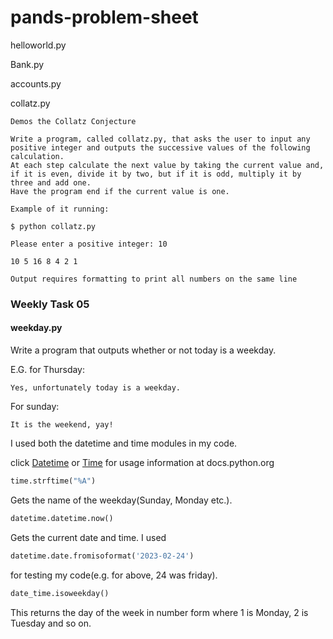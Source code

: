 # pands-problem-sheet

helloworld.py

Bank.py

accounts.py

collatz.py

    Demos the Collatz Conjecture

    Write a program, called collatz.py, that asks the user to input any positive integer and outputs the successive values of the following calculation. 
    At each step calculate the next value by taking the current value and, if it is even, divide it by two, but if it is odd, multiply it by three and add one.
    Have the program end if the current value is one.

    Example of it running:

    $ python collatz.py

    Please enter a positive integer: 10

    10 5 16 8 4 2 1

    Output requires formatting to print all numbers on the same line


### Weekly Task 05
#### weekday.py
Write a program that outputs whether or not today is a weekday.

E.G. for Thursday:
```
Yes, unfortunately today is a weekday.
```
For sunday:
```
It is the weekend, yay!
```

I used both the datetime and time modules in my code.

click [Datetime](https://docs.python.org/3/library/datetime.html) or 
[Time](https://docs.python.org/3/library/time.html?highlight=time#module-time) for usage information at docs.python.org

```python
time.strftime("%A")
```
Gets the name of the weekday(Sunday, Monday etc.).
```python
datetime.datetime.now()
```
Gets the current date and time. I used
```python
datetime.date.fromisoformat('2023-02-24')
```
for testing my code(e.g. for above, 24 was friday).
```python
date_time.isoweekday()
```
This returns the day of the week in number form where 1 is Monday, 2 is Tuesday and so on.

